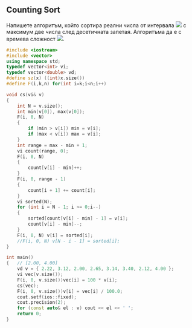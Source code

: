 ## Counting Sort
Напишете алгоритъм, който сортира реални числа от интервала <img src="https://latex.codecogs.com/svg.latex?\Large&space;[2.00,4.00]"> с максимум две числа след десетичната запетая. Алгоритъма да е с времева сложност <img src="https://latex.codecogs.com/svg.latex?\Large&space;O(N)">.

```cpp
#include <iostream>
#include <vector>
using namespace std;
typedef vector<int> vi;
typedef vector<double> vd;
#define sz(x) ((int)x.size())
#define F(i,k,n) for(int i=k;i<n;i++)

void cs(vi& v)
{
	int N = v.size();
	int min(v[0]), max(v[0]);
	F(i, 0, N)
	{
		if (min > v[i]) min = v[i];
		if (max < v[i]) max = v[i];
	}
	int range = max - min + 1;
	vi count(range, 0);
	F(i, 0, N)
	{
		count[v[i] - min]++;
	}
	F(i, 0, range - 1)
	{
		count[i + 1] += count[i];
	}
	vi sorted(N);
	for (int i = N - 1; i >= 0;i--)
	{
		sorted[count[v[i] - min] - 1] = v[i];
		count[v[i] - min]--;
	}
	F(i, 0, N) v[i] = sorted[i];
	//F(i, 0, N) v[N - i - 1] = sorted[i];
}

int main()
{	// [2.00, 4.00]
	vd v = { 2.22, 3.12, 2.00, 2.65, 3.14, 3.40, 2.12, 4.00 };
	vi vec(v.size());
	F(i, 0, v.size())vec[i] = 100 * v[i];
	cs(vec);
	F(i, 0, v.size())v[i] = vec[i] / 100.0;
	cout.setf(ios::fixed);
	cout.precision(2);
	for (const auto& el : v) cout << el << ' ';
	return 0;
}
```
